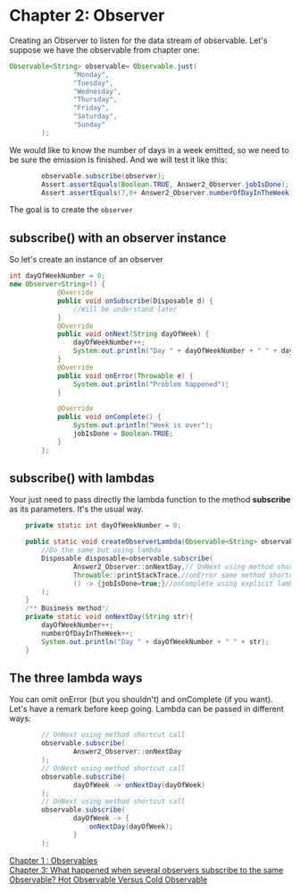# Chapter 2: Observer

Creating an Observer to listen for the data stream of observable. Let's
suppose we have the observable from chapter one:

```java
Observable<String> observable= Observable.just(
                "Monday",
                "Tuesday",
                "Wednesday",
                "Thursday",
                "Friday",
                "Saturday",
                "Sunday"
        );
```

We would like to know the number of days in a week emitted, so we need
to be sure the emission is finished. And we will test it like this:

```java
        observable.subscribe(observer);
        Assert.assertEquals(Boolean.TRUE, Answer2_Observer.jobIsDone);
        Assert.assertEquals(7,0+ Answer2_Observer.numberOfDayInTheWeek);
```

The goal is to create the ``` observer ```

## subscribe() with an observer instance

So let's create an instance of an observer

```java
int dayOfWeekNumber = 0;
new Observer<String>() {
            @Override
            public void onSubscribe(Disposable d) {
                //Will be understand later
            }
            @Override
            public void onNext(String dayOfWeek) {
                dayOfWeekNumber++;
                System.out.println("Day " + dayOfWeekNumber + " " + dayOfWeek);
            }
            @Override
            public void onError(Throwable e) {
                System.out.println("Problem happened");
            }

            @Override
            public void onComplete() {
                System.out.println("Week is over");
                jobIsDone = Boolean.TRUE;
            }
        };
```

## subscribe() with lambdas

Your just need to pass directly the lambda function to the method
**subscribe** as its parameters. It's the usual way.

```java
    private static int dayOfWeekNumber = 0;

    public static void createObserverLambda(Observable<String> observable) {
        //Do the same but using lambda
        Disposable disposable=observable.subscribe(
                Answer2_Observer::onNextDay,// OnNext using method shortcut call
                Throwable::printStackTrace,//onError same method shortcut
                () -> {jobIsDone=true;}//onComplete using explicit lambda
        );
    }
    /** Business method*/
    private static void onNextDay(String str){
        dayOfWeekNumber++;
        numberOfDayInTheWeek++;
        System.out.println("Day " + dayOfWeekNumber + " " + str);
    }
```

## The three lambda ways

You can omit onError (but you shouldn't) and onComplete (if you want).  
Let's have a remark before keep going. Lambda can be passed in different
ways:

```java
        // OnNext using method shortcut call
        observable.subscribe(
                Answer2_Observer::onNextDay
        );
        // OnNext using method shortcut call
        observable.subscribe(
                dayOfWeek -> onNextDay(dayOfWeek)
        );
        // OnNext using method shortcut call
        observable.subscribe(
                dayOfWeek -> {
                    onNextDay(dayOfWeek);
                }
        );
```

[Chapter 2: Observer]: #chapter-2-observer
[subscribe() with an observer instance]: #subscribe-with-an-observer-instance


[Chapter 1 : Observables](Doc1_Observable.md)  
[Chapter 3: What happened when several observers subscribe to the same Observable? Hot Observable Versus Cold Observable](Doc3_SeveralSubscribing_ColdVsHot.md)
